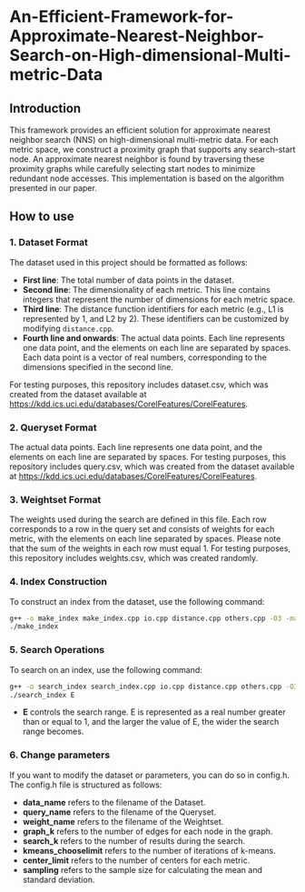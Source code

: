 # An-Efficient-Framework-for-Approximate-Nearest-Neighbor-Search-on-High-dimensional-Multi-metric-Data
## Introduction
This framework provides an efficient solution for approximate nearest neighbor search (NNS) on high-dimensional multi-metric data. For each metric space, we construct a proximity graph that supports any search-start node. An approximate nearest neighbor is found by traversing these proximity graphs while carefully selecting start nodes to minimize redundant node accesses. This implementation is based on the algorithm presented in our paper.

## How to use

### 1. Dataset Format
The dataset used in this project should be formatted as follows:
- **First line**: The total number of data points in the dataset.
- **Second line**: The dimensionality of each metric. This line contains integers that represent the number of dimensions for each metric space.
- **Third line**: The distance function identifiers for each metric (e.g., L1 is represented by 1, and L2 by 2). These identifiers can be customized by modifying `distance.cpp`.
- **Fourth line and onwards**: The actual data points. Each line represents one data point, and the elements on each line are separated by spaces. Each data point is a vector of real numbers, corresponding to the dimensions specified in the second line.

For testing purposes, this repository includes dataset.csv, which was created from the dataset available at https://kdd.ics.uci.edu/databases/CorelFeatures/CorelFeatures.

### 2. Queryset Format
The actual data points. Each line represents one data point, and the elements on each line are separated by spaces.
For testing purposes, this repository includes query.csv, which was created from the dataset available at https://kdd.ics.uci.edu/databases/CorelFeatures/CorelFeatures.

### 3. Weightset Format
The weights used during the search are defined in this file. Each row corresponds to a row in the query set and consists of weights for each metric, with the elements on each line separated by spaces. Please note that the sum of the weights in each row must equal 1.
For testing purposes, this repository includes weights.csv, which was created randomly.

### 4. Index Construction
To construct an index from the dataset, use the following command:
```sh
g++ -o make_index make_index.cpp io.cpp distance.cpp others.cpp -O3 -mavx512f
./make_index
```

### 5. Search Operations
To search on an index, use the following command:
```sh
g++ -o search_index search_index.cpp io.cpp distance.cpp others.cpp -O3 -mavx512f
./search_index E
```
- **E** controls the search range. E is represented as a real number greater than or equal to 1, and the larger the value of E, the wider the search range becomes.

### 6. Change parameters
If you want to modify the dataset or parameters, you can do so in config.h. The config.h file is structured as follows:
- **data_name** refers to the filename of the Dataset.
- **query_name** refers to the filename of the Queryset.
- **weight_name** refers to the filename of the Weightset.
- **graph_k** refers to the number of edges for each node in the graph.
- **search_k** refers to the number of results during the search.
- **kmeans_chooselimit** refers to the number of iterations of k-means.
- **center_limit** refers to the number of centers for each metric.
- **sampling** refers to the sample size for calculating the mean and standard deviation.
